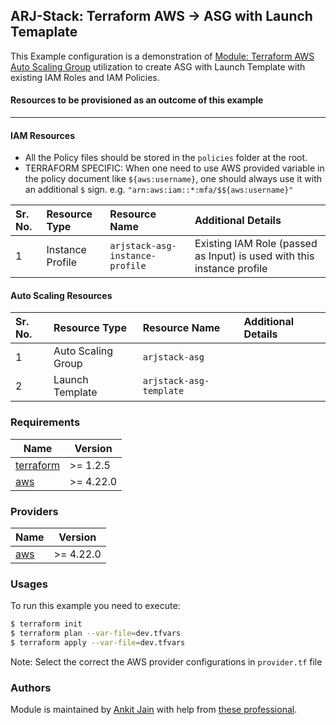 ## ARJ-Stack: Terraform AWS -> ASG with Launch Temaplate

This Example configuration is a demonstration of [Module: Terraform AWS Auto Scaling Group](https://github.com/ankit-jn/terraform-aws-iam) utilization to create ASG with Launch Template with existing IAM Roles and IAM Policies.

#### Resources to be provisioned as an outcome of this example
---

#### IAM Resources

- All the Policy files should be stored in the `policies` folder at the root.
- TERRAFORM SPECIFIC: When one need to use AWS provided variable in the policy document like `${aws:username}`, one should always use it with an additional `$` sign. e.g. `"arn:aws:iam::*:mfa/$${aws:username}"`

| Sr. No. | Resource Type | Resource Name | Additional Details |
|:------|:------|:------|:------|
| 1 | Instance Profile | `arjstack-asg-instance-profile` | Existing IAM Role (passed as Input) is used with this instance profile  |

#### Auto Scaling Resources

| Sr. No. | Resource Type | Resource Name | Additional Details |
|:------|:------|:------|:------|
| 1 | Auto Scaling Group | `arjstack-asg` |  |
| 2 | Launch Template | `arjstack-asg-template` |  |

### Requirements

| Name | Version |
|------|---------|
| <a name="requirement_terraform"></a> [terraform](#requirement\_terraform) | >= 1.2.5 |
| <a name="requirement_aws"></a> [aws](#requirement\_aws) | >= 4.22.0 |

### Providers

| Name | Version |
|------|---------|
| <a name="provider_aws"></a> [aws](#provider\_aws) | >= 4.22.0 |

### Usages

To run this example you need to execute:

```bash
$ terraform init
$ terraform plan --var-file=dev.tfvars
$ terraform apply --var-file=dev.tfvars
```

Note: Select the correct the AWS provider configurations in `provider.tf` file

### Authors

Module is maintained by [Ankit Jain](https://github.com/ankit-jn) with help from [these professional](https://github.com/ankit-jn/terraform-aws-examples/graphs/contributors).